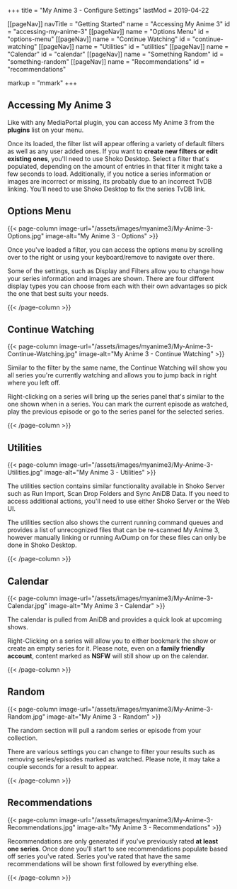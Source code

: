 +++
title = "My Anime 3 - Configure Settings"
lastMod = 2019-04-22

[[pageNav]]
navTitle = "Getting Started"
name = "Accessing My Anime 3"
id = "accessing-my-anime-3"
[[pageNav]]
name = "Options Menu"
id = "options-menu"
[[pageNav]]
name = "Continue Watching"
id = "continue-watching"
[[pageNav]]
name = "Utilities"
id = "utilities"
[[pageNav]]
name = "Calendar"
id = "calendar"
[[pageNav]]
name = "Something Random"
id = "something-random"
[[pageNav]]
name = "Recommendations"
id = "recommendations"


markup = "mmark"
+++

## Accessing My Anime 3

Like with any MediaPortal plugin, you can access My Anime 3 from the **plugins** list on your menu.

Once its loaded, the filter list will appear offering a variety of default filters as well as any user added ones. If you want to **create new filters or edit existing ones**, you'll need to use Shoko Desktop. Select a filter that's populated, depending on the amount of entries in that filter it might take a few seconds to load. Additionally, if you notice a series information or images are incorrect or missing, its probably due to an incorrect TvDB linking. You'll need to use Shoko Desktop to fix the series TvDB link.

## Options Menu

{{< page-column image-url="/assets/images/myanime3/My-Anime-3-Options.jpg" image-alt="My Anime 3 - Options" >}}

Once you've loaded a filter, you can access the options menu by scrolling over to the right or using your keyboard/remove to navigate over there.

Some of the settings, such as Display and Filters allow you to change how your series information and images are shown. There are four different display types you can choose from each with their own advantages so pick the one that best suits your needs.

{{< /page-column >}}

## Continue Watching

{{< page-column image-url="/assets/images/myanime3/My-Anime-3-Continue-Watching.jpg" image-alt="My Anime 3 - Continue Watching" >}}

Similar to the filter by the same name, the Continue Watching will show you all series you're currently watching and allows you to jump back in right where you left off.

Right-clicking on a series will bring up the series panel that's similar to the one shown when in a series. You can mark the current episode as watched, play the previous episode or go to the series panel for the selected series.

{{< /page-column >}}

## Utilities

{{< page-column image-url="/assets/images/myanime3/My-Anime-3-Utilities.jpg" image-alt="My Anime 3 - Utilities" >}}

The utilities section contains similar functionality available in Shoko Server such as Run Import, Scan Drop Folders and Sync AniDB Data. If you need to access additional actions, you'll need to use either Shoko Server or the Web UI.

The utilities section also shows the current running command queues and provides a list of unrecognized files that can be re-scanned My Anime 3, however manually linking or running AvDump on for these files can only be done in Shoko Desktop.

{{< /page-column >}}

## Calendar

{{< page-column image-url="/assets/images/myanime3/My-Anime-3-Calendar.jpg" image-alt="My Anime 3 - Calendar" >}}

The calendar is pulled from AniDB and provides a quick look at upcoming shows.

Right-Clicking on a series will allow you to either bookmark the show or create an empty series for it. Please note, even on a **family friendly account**, content marked as **NSFW** will still show up on the calendar.

{{< /page-column >}}

## Random

{{< page-column image-url="/assets/images/myanime3/My-Anime-3-Random.jpg" image-alt="My Anime 3 - Random" >}}

The random section will pull a random series or episode from your collection.

There are various settings you can change to filter your results such as removing series/episodes marked as watched. Please note, it may take a couple seconds for a result to appear.

{{< /page-column >}}

## Recommendations

{{< page-column image-url="/assets/images/myanime3/My-Anime-3-Recommendations.jpg" image-alt="My Anime 3 - Recommendations" >}}

Recommendations are only generated if you've previously rated **at least one series**. Once done you'll start to see recommendations populate based off series you've rated. Series you've rated that have the same recommendations will be shown first followed by everything else.

{{< /page-column >}}